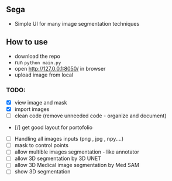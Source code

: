 ## Sega

- Simple UI for many image segmentation techniques

## How to use

- download the repo
- run `python main.py`
- open http://127.0.0.1:8050/ in browser
- upload image from local


### TODO:
- [x] view image and mask
- [x] import images
- [ ] clean code (remove unneeded code - organize and document)
- [/] get good layout for portofolio
- [ ] Handling all images inputs (png , jpg , npy....)
- [ ] mask to control points
- [ ] allow multible images segmentation - like annotator
- [ ] allow 3D segmentation by 3D UNET
- [ ] allow 3D Medical image segmentation by Med SAM
- [ ] show 3D segmentation 
